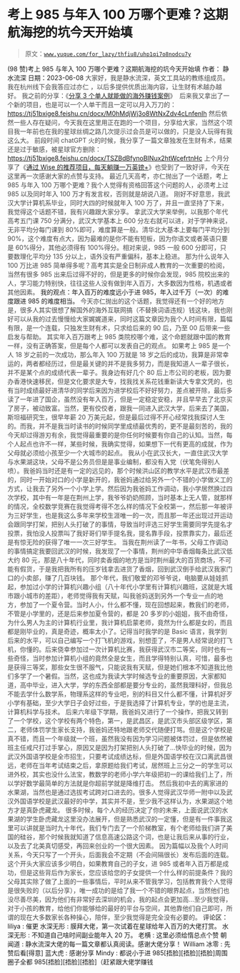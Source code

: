 # 考上 985 与年入 100 万哪个更难？这期航海挖的坑今天开始填

> 原文：[`www.yuque.com/for_lazy/thfiu8/uhp1qi7o8nodcu7y`](https://www.yuque.com/for_lazy/thfiu8/uhp1qi7o8nodcu7y)

<ne-h2 id="ff6764af" data-lake-id="ff6764af"><ne-heading-ext><ne-heading-anchor></ne-heading-anchor><ne-heading-fold></ne-heading-fold></ne-heading-ext><ne-heading-content><ne-text id="u4e226469">(98 赞)考上 985 与年入 100 万哪个更难？这期航海挖的坑今天开始填</ne-text></ne-heading-content></ne-h2> <ne-p id="u25f4483b" data-lake-id="u25f4483b"><ne-text id="ub9bd4927">作者： 静水流深</ne-text></ne-p> <ne-p id="u2e7092de" data-lake-id="u2e7092de"><ne-text id="uf41b09e0">日期：2023-06-08</ne-text></ne-p> <ne-p id="u14b2664d" data-lake-id="u14b2664d"><ne-text id="u779907d0" style="color: rgb(73, 73, 73);">大家好，我是静水流深，英文工具站的教练组成员。</ne-text></ne-p> <ne-p id="u951fd037" data-lake-id="u951fd037"><ne-text id="ub73a85d6" style="color: rgb(73, 73, 73);">我在杭州线下会我答应过亦仁 ，以后多提供优质出海内容，让生财有术越办越好。</ne-text></ne-p> <ne-p id="ue5c4d297" data-lake-id="ue5c4d297"><ne-text id="uabff9995" style="color: rgb(73, 73, 73);">我之前的分享：《</ne-text>[<ne-text id="ub311f1cb">分享 3 个单人就能做的海外赚钱案例</ne-text>](https://articles.zsxq.com/id_v48v1teovt51.html)<ne-text id="uf46b1e7b" style="color: rgb(73, 73, 73);">》 </ne-text></ne-p> <ne-p id="u02006b1c" data-lake-id="u02006b1c"><ne-text id="ubc58e051" style="color: rgb(73, 73, 73);">后来我又拿出了一个新的项目，也是可以一个人单干而且一定可以月入万刀的：</ne-text></ne-p> <ne-p id="u0766cee1" data-lake-id="u0766cee1">[<ne-text id="ua08cd51c">https://tj51bxige8.feishu.cn/docx/M0hMdjWj3o8WtNxZdv4cLnfenIh</ne-text>](https://tj51bxige8.feishu.cn/docx/M0hMdjWj3o8WtNxZdv4cLnfenIh)</ne-p> <ne-p id="u4f573303" data-lake-id="u4f573303"><ne-text id="ue422a869" style="color: rgb(73, 73, 73);">然后依然一些人存在疑问，今天我在这里用正在跑的一个项目，分享给大家，当然这个项目我一年前也在我的星球丝绸之路几次提示过会员是可以做的，只是没人玩得有我这么大。</ne-text></ne-p> <ne-p id="u6dc73873" data-lake-id="u6dc73873"><ne-text id="u1c4473be" style="color: rgb(73, 73, 73);">前段时间 chatGPT 火的时候，我分享了一篇文章独发在生财有术，结果还是过于敏感，被星球官方删除：</ne-text></ne-p> <ne-p id="uba8cc712" data-lake-id="uba8cc712">[<ne-text id="u4fc76f4f">https://tj51bxige8.feishu.cn/docx/TSZBdBfynoBINux2htWcefrtnHc</ne-text>](https://tj51bxige8.feishu.cn/docx/TSZBdBfynoBINux2htWcefrtnHc)</ne-p> <ne-p id="u55fc5b43" data-lake-id="u55fc5b43"><ne-text id="ub5a58919" style="color: rgb(73, 73, 73);">上个月分享了《</ne-text>[<ne-text id="u3a0ac033">通过 Wise 的推荐项目，每天躺赚一万英镑+</ne-text>](https://articles.zsxq.com/id_qnc6wdmglwlw.html)<ne-text id="ua0d37af8" style="color: rgb(73, 73, 73);">》也受到了一致好评，今天在这里再一次感谢大家的点赞与支持。</ne-text></ne-p> <ne-p id="u569e2e47" data-lake-id="u569e2e47"><ne-text id="u256d3131" style="color: rgb(73, 73, 73);">最近几天高考，亦仁抛出了一个话题，考上 985 与年入 100 万哪个更难？我个人觉得有资格回答这个问题的人，必须考上过 985 以及同时年入 100 万才有发言权，否则就是胡说八道。</ne-text></ne-p> <ne-p id="u336f6345" data-lake-id="u336f6345"><ne-text id="uf99d666c" style="color: rgb(73, 73, 73);">刚好不好意思，我武汉大学计算机系毕业，同时大四的时候就年入 100 万了，并且一直坚持了下来，我觉得这个话题不错，我有兴趣跟大家分享。</ne-text></ne-p> <ne-p id="ub742c291" data-lake-id="ub742c291"><ne-text id="u8b6189ae" style="color: rgb(73, 73, 73);">拿武汉大学来举例，以我那个年代高考五门课 750 分满分，武汉大学基本上 600 分左右就可以进，对于学神来说，无非平均分每门课到 80%即可，难度算是一般。清华北大基本上要每门平均分到 90%，这个难度有点大，因为最难的是你不能有短板，因为你语文或者英语只要是 60%得分，其他必须得有 100%得分。相对来说，985 一般 600 分即可，只要数理化平均分 135 分以上，语外没有严重偏科，基本上稳进。</ne-text></ne-p> <ne-p id="u0a13ec2c" data-lake-id="u0a13ec2c"><ne-text id="u0d28e3cc" style="color: rgb(73, 73, 73);">那为什么说年入 100 万比进 985 简单得多呢？高考其实是全日制非成人教育的一次重要的检阅，当然有很多 985 出来后过得不好的，但是更多的时候你会发现，985 院校出来的人，学习能力特别快，往往这些人没有做到年入百万，大多数因为性格，机遇或者其他因素。</ne-text></ne-p> <ne-p id="u80af725c" data-lake-id="u80af725c"><ne-text id="u94cebf24" ne-bold="true">我的观点：年入百万的难度远小于进 985，年入过千万（一次）的难度跟进 985 的难度相当。</ne-text></ne-p> <ne-p id="ub9b31656" data-lake-id="ub9b31656"><ne-text id="u69666180" style="color: rgb(73, 73, 73);">今天亦仁抛出的这个话题，我觉得还有一个好的地方是，很多人其实很想了解国外的海外互联网搞（不替换词语违规）钱这块，我也刚好可以从我的过去慢慢给大家娓娓道来，同时这篇文章因为我个人时间有限，篇幅有限，是一个连载，只独发生财有术，只求给后来的 90 后，乃至 00 后带来一些启发与帮助。</ne-text></ne-p> <ne-p id="uec49eb00" data-lake-id="uec49eb00"><ne-text id="u32e8a69f" style="color: rgb(73, 73, 73);">其实年入百万跟考上 985 类院校哪个难，这个命题就跟中国的教育一样，没有正确答案，但是每个人都可以发表自己的观点。</ne-text></ne-p> <ne-p id="u9a00b410" data-lake-id="u9a00b410"><ne-text id="uba000007" style="color: rgb(73, 73, 73);">如果考上 985 是一个人 18 岁之前的一次成功，那么年入 100 万就是 18 岁之后的成功，我算是非常幸运的，两者都经历过，但是最关键的并不是我多努力，而是我知道人一辈子很长，并不是某个点的成绩代表一辈子。我身边有好几个 80 后上市公司的老板，因为要办香港快速移民，但是文化要求是大专，找我找关系花钱重新读大专拿文凭的，也有当时成绩最好进清华的同学后来因为进学校后不好好努力，差点被开除，最后多读了一年进了国企，虽然没有年入百万，但是一定稳定安稳，并且早早去了北京买了房子，被动致富。当然，更有佼佼者，跟我一同进入武汉大学，后来去了美国，斯坦福研究生，很早年薪 20 万美元起，但是最后过得不开心经常找我探讨人生的。而我，并不是我当时读书的时候同学里成绩最优秀的，更不是最刻苦的，我的今天却过得游刃有余，我觉得最重要的是你任何时候要有你自己的认知。当然，每个人起点也许不一样，某些时候，我确实觉得，如果想下一代有更高的成就，作为父母就必须给小孩至少一个大城市的起点。</ne-text></ne-p> <ne-p id="ufcf1be41" data-lake-id="ufcf1be41"><ne-text id="u1ecad80a" style="color: rgb(73, 73, 73);">我从小在武汉长大，一直住武汉大学与水果湖这块，父母不是公务员但是是事业编制，都没有入党（伏笔免得别人喷）。我爸妈当时还是有一定的远见的，那个时候洪山区的教学水平是武汉市最差的，同时一开始对口的小学是新开的，我爸妈通过给另外一个不错的小学做义工的方式，让我去了另外一个小学上学。然后因为我爸妈工作调动，我小学居然换过四次学校，其中有一年是在荆州上学，我爷爷奶奶照顾，当时基本上无人管，就那样的情况，全校数学竞赛在我觉得考得不怎么样的情况下全校第一，然后那一年被评为三好学生，也是我这么多年来学校生涯唯一的一次，而且那一年还出现过开运动会跟同学打架，把别人头打破了的事情，导致当时评选三好学生需要同学先提名才投票，我怕没人投票叫了我好哥们举手提名我，提名靠手段，投票靠实力，最后还是有惊无险的获得了唯一一次三好学生。</ne-text></ne-p> <ne-p id="u2af41f16" data-lake-id="u2af41f16"><ne-text id="ub7ca6312" style="color: rgb(73, 73, 73);">当我在荆州读了一年书，父母工作调动的事情搞定我要回武汉的时候，我发现了一个事情，荆州的中华香烟每条比武汉低大约 80 元，那是八十年代，同时卖香烟的地方是当时荆州最大的百货商场，不可能有假货，于是我把我所有的压岁钱拿去进货了香烟，回到武汉倒手给武汉我家门口的小卖部，赚了几百块钱。</ne-text></ne-p> <ne-p id="u3527b748" data-lake-id="u3527b748"><ne-text id="ue6a99bd7" style="color: rgb(73, 73, 73);">那个年代，我们敬爱的邓爷爷说，电脑要从娃娃抓起，参加过小学的计算机兴趣小组（八十年代小学里有计算机兴趣班，这就是大城市跟小城市的差距），老师觉得我有天赋，叫我爸妈送到另外一个专业一点的地方，参加了一个夏令营。当时人小，什么都不懂，现在回想起来，教我们的老师，不管是小学里的，还是后来参加夏令营的，都是 20 多岁的小姐姐，我不由奇怪，为什么男人为主的计算机行业里，我计算机启蒙老师，竟然为什么都是女的，而且都是刚毕业的，真是奇迹，概率太小了。记得当时我学的是 Basic 语言，我学到后来的水平，可以自己编写一个打飞机的游戏，别想歪了，不是男人经常说的打飞机，你懂的。后来侥幸参加过一次计算机比赛，我获得武汉市二等奖，同时也有一些奇怪，当时参加计算机小组的竟然全是女生，而且学得特别认真，可惜，最多也是获得三等奖，那些女生很不服气，只能说我有天赋，但是她们根本不知道我比他们多学了一个暑假。当然，这也成为我读大学时候选专业的重要原因，大家都知道，高中毕业，进入大学，学的东西全部都是要分专业的，虽然我理科好，但我总不能去学什么数学系，物理系这样的专业吧，别的科目又什么都不懂，计算机好歹小学有基础，至少大学日子会好过些，于是我选择了计算机专业，学的也是主流，计算机科学与技术。</ne-text></ne-p> <ne-p id="u8bb68476" data-lake-id="u8bb68476"><ne-text id="u197921aa" style="color: rgb(73, 73, 73);">后来六年级下学期，我爸妈又进行了一个操作，把我又转到了一个学校，这个学校有两个特色，第一，是武昌区，是武汉市头部区级学区，第二，老师体罚学生家长支持，我爸妈还特地跟老师交代随便打骂。但是这个学校是真不错，而且一个年级就一个班，虽然我没有因为学习问题被体罚过，但是依然被班主任戒尺打过手掌心，原因又是因为打架把别人头打破了...快毕业的时候，因为武汉外国语学校是全市招生，只要考试成绩达标，但是外国语学校在汉口离武昌很远，老师在当年考试结束之后，拿原题给我们考试，居然班上三分之一的学生可以进外校，其实也没什么法宝，教数学的老师小学六年级把初一的课给我们上了，所以学好数学最简单的方法就是你超前学就是降维打击。</ne-text></ne-p> <ne-p id="u229395f8" data-lake-id="u229395f8"><ne-text id="udab202e0" style="color: rgb(73, 73, 73);">然后我初中去的离家进的水果湖，当然也是通过选拔考试跨对口进去的。很多人觉得武汉华师一附中以及武汉外国语学校是武汉最好的中学，其实并不是，至少我不这样认为，水果湖这个地方才是真卧虎藏龙。</ne-text></ne-p> <ne-p id="u43dd31ed" data-lake-id="u43dd31ed"><ne-text id="uebbadccd" style="color: rgb(73, 73, 73);">很多时候，每个人的经历决定了你的未来，上面说武汉的水果湖的学生卧虎藏龙这里没办法展开，但是熟悉武汉的一定懂，但是有一件事我这里可以讲就是当时九十年代，我们专门去了一个阶梯教室，有个老师给我们讲了美国的硅谷，那个时候我就知道了信息高速公路这个词，也是让我后来从事的行业，以及去了北美真切感受，再回来创业的一个很大因素。</ne-text></ne-p> <ne-p id="u51a935cb" data-lake-id="u51a935cb"><ne-text id="u8eb20927" style="color: rgb(73, 73, 73);">因为篇幅以及我个人时间关系，今天只写了一个开头，后面我会不定期（不会间隔很长）发布后面的连载。这个开头大家应该多少明白，如果教育自己的子女，进 985 或者年入百万都是成功，但是这些背后作为家长，您应该给您的子女提供一个什么样的前提条件？我的父母其实除了做了上面的一些事情后，平时从来不管我学习，包括教育我个人觉得是很失败的（以后分享），唯一成功的是给了我一个不错的眼界起点，当然他们也没尽善尽美，因为他们有非常好去深圳的机会，我的起点会更加高...至少我觉得，对于小孩的教育，给他们你能够给的最好的平台与空间，其他靠他们自己即可，所谓的现在大多数家长各种操心，陪伴，至少我觉得是完全没有必要的。</ne-text></ne-p> <ne-hole id="ua5e77de9" data-lake-id="ua5e77de9"><ne-card data-card-name="hr" data-card-type="block" id="uLJuC" data-event-boundary="card"><ne-p id="ua8f1a6b7" data-lake-id="ua8f1a6b7"><ne-text id="u24c33427">评论区：</ne-text></ne-p> <ne-p id="ub93fe3e4" data-lake-id="ub93fe3e4"><ne-text id="u310a6783">liliya : 催更</ne-text> <ne-text id="u14b6bc47">水深无形 : 膜拜大佬，第一次试着在星球给年入百万的大佬打赏。</ne-text> <ne-text id="ua6aacb4f">水深无形 : 不知道自己啥时间副业能年入 20 万。</ne-text> <ne-text id="u50b8cc2a">老横 : 这里必须给惰总点个赞</ne-text> <ne-text id="ucd8ac117">朝闻道 : 静水流深大佬的每一篇文章都认真阅读。感谢大佬分享！</ne-text> <ne-text id="ub867f1c9">William 冰零 : 先赞后看[得意]</ne-text> <ne-text id="u5e3d5f53">蓝大虎 : 感谢分享</ne-text> <ne-text id="u3afd27b1">Mindy : 都说小于进 985[捂脸][捂脸][捂脸]周围圈子全都 985[捂脸][捂脸][捂脸]（赶紧跟大佬学赚钱</ne-text></ne-p></ne-card></ne-hole>